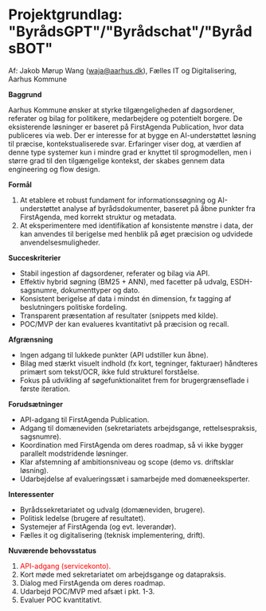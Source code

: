 # Projektgrundlag: "ByrådsGPT"/"Byrådschat"/"ByrådsBOT"

Af: Jakob Mørup Wang (<waja@aarhus.dk>), Fælles IT og Digitalisering, Aarhus Kommune

**Baggrund**

Aarhus Kommune ønsker at styrke tilgængeligheden af dagsordener, referater og bilag for politikere, medarbejdere og potentielt borgere. De eksisterende løsninger er baseret på FirstAgenda Publication, hvor data publiceres via web. Der er interesse for at bygge en AI-understøttet løsning til præcise, kontekstualiserede svar. Erfaringer viser dog, at værdien af denne type systemer kun i mindre grad er knyttet til sprogmodellen, men i større grad til den tilgængelige kontekst, der skabes gennem data engineering og flow design.

**Formål**

1) At etablere et robust fundament for informationssøgning og AI-understøttet analyse af byrådsdokumenter, baseret på åbne punkter fra FirstAgenda, med korrekt struktur og metadata.
2) At eksperimentere med identifikation af konsistente mønstre i data, der kan anvendes til berigelse med henblik på øget præcision og udvidede anvendelsesmuligheder.

**Succeskriterier**

* Stabil ingestion af dagsordener, referater og bilag via API.
* Effektiv hybrid søgning (BM25 + ANN), med facetter på udvalg, ESDH-sagsnumre, dokumenttyper og dato.
* Konsistent berigelse af data i mindst én dimension, fx tagging af beslutningers politiske fordeling.
* Transparent præsentation af resultater (snippets med kilde).
* POC/MVP der kan evalueres kvantitativt på præcision og recall.

**Afgrænsning**

* Ingen adgang til lukkede punkter (API udstiller kun åbne).
* Bilag med stærkt visuelt indhold (fx kort, tegninger, fakturaer) håndteres primært som tekst/OCR, ikke fuld strukturel forståelse.
* Fokus på udvikling af søgefunktionalitet frem for brugergrænseflade i første iteration.

**Forudsætninger**

* API-adgang til FirstAgenda Publication.
* Adgang til domæneviden (sekretariatets arbejdsgange, rettelsespraksis, sagsnumre).
* Koordination med FirstAgenda om deres roadmap, så vi ikke bygger parallelt modstridende løsninger.
* Klar afstemning af ambitionsniveau og scope (demo vs. driftsklar løsning).
* Udarbejdelse af evalueringssæt i samarbejde med domæneeksperter.

**Interessenter**

* Byrådssekretariatet og udvalg (domæneviden, brugere).
* Politisk ledelse (brugere af resultatet).
* Systemejer af FirstAgenda (og evt. leverandør).
* Fælles it og digitalisering (teknisk implementering, drift).

**Nuværende behovsstatus**

1. <font color="red">API-adgang (servicekonto).</font>
2. Kort møde med sekretariatet om arbejdsgange og datapraksis.
3. Dialog med FirstAgenda om deres roadmap.
4. Udarbejd POC/MVP med afsæt i pkt. 1-3.
5. Evaluer POC kvantitativt.